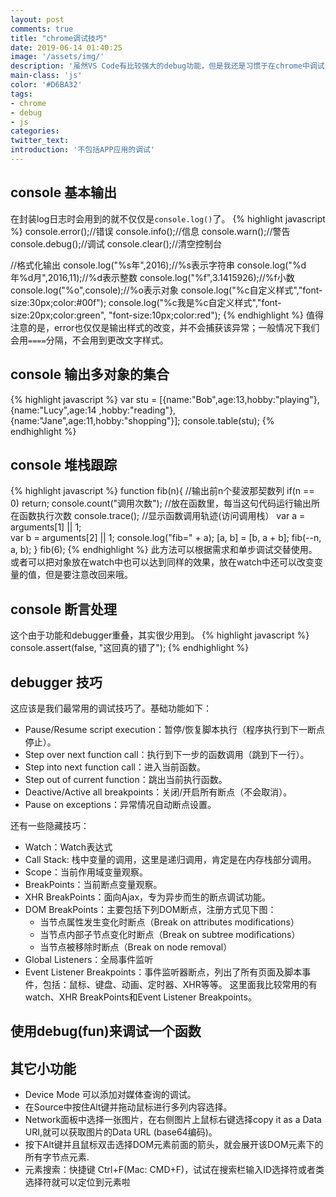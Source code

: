 ```yaml
---
layout: post
comments: true
title: "chrome调试技巧"
date: 2019-06-14 01:40:25
image: '/assets/img/'
description: '虽然VS Code有比较强大的debug功能，但是我还是习惯于在chrome中调试，这里总结了调试的一些效率技巧，适合初学者。'
main-class: 'js'
color: '#D6BA32'
tags: 
- chrome
- debug
- js
categories:
twitter_text:
introduction: '不包括APP应用的调试'
---
```


## console 基本输出
在封装log日志时会用到的就不仅仅是`console.log()`了。
{% highlight  javascript %}
console.error();//错误
console.info();//信息
console.warn();//警告
console.debug();//调试
console.clear();//清空控制台

//格式化输出
console.log("%s年",2016);//%s表示字符串
console.log("%d年%d月",2016,11);//%d表示整数
console.log("%f",3.1415926);//%f小数
console.log("%o",console);//%o表示对象
console.log("%c自定义样式","font-size:30px;color:#00f");
console.log("%c我是%c自定义样式","font-size:20px;color:green",
"font-size:10px;color:red");
{% endhighlight %}
值得注意的是，error也仅仅是输出样式的改变，并不会捕获该异常；一般情况下我们会用`====`分隔，不会用到更改文字样式。

## console 输出多对象的集合
{% highlight  javascript %}
var stu = [{name:"Bob",age:13,hobby:"playing"},{name:"Lucy",age:14
,hobby:"reading"},{name:"Jane",age:11,hobby:"shopping"}];
console.table(stu);
{% endhighlight %}

## console 堆栈跟踪
{% highlight  javascript %}
function fib(n){ 
//输出前n个斐波那契数列
if(n == 0) return;
  console.count("调用次数");
//放在函数里，每当这句代码运行输出所在函数执行次数
  console.trace();
//显示函数调用轨迹(访问调用栈）
var a = arguments[1] || 1;  
var b = arguments[2] || 1;
  console.log("fib=" + a);
  [a, b] = [b, a + b];
  fib(--n, a, b);
}
fib(6);
{% endhighlight %}
此方法可以根据需求和单步调试交替使用。
或者可以把对象放在watch中也可以达到同样的效果，放在watch中还可以改变变量的值，但是要注意改回来哦。

## console 断言处理
这个由于功能和debugger重叠，其实很少用到。
{% highlight  javascript %}
console.assert(false, "这回真的错了");
{% endhighlight %}

## debugger 技巧
这应该是我们最常用的调试技巧了。基础功能如下：
- Pause/Resume script execution：暂停/恢复脚本执行（程序执行到下一断点停止）。
- Step over next function call：执行到下一步的函数调用（跳到下一行）。
- Step into next function call：进入当前函数。
- Step out of current function：跳出当前执行函数。
- Deactive/Active all breakpoints：关闭/开启所有断点（不会取消）。
- Pause on exceptions：异常情况自动断点设置。  

还有一些隐藏技巧：
- Watch：Watch表达式
- Call Stack: 栈中变量的调用，这里是递归调用，肯定是在内存栈部分调用。
- Scope：当前作用域变量观察。
- BreakPoints：当前断点变量观察。
- XHR BreakPoints：面向Ajax，专为异步而生的断点调试功能。
- DOM BreakPoints：主要包括下列DOM断点，注册方式见下图：
    - 当节点属性发生变化时断点（Break on attributes modifications）
    - 当节点内部子节点变化时断点（Break on subtree modifications）
    - 当节点被移除时断点（Break on node removal）
- Global Listeners：全局事件监听
- Event Listener Breakpoints：事件监听器断点，列出了所有页面及脚本事件，包括：鼠标、键盘、动画、定时器、XHR等等。
这里面我比较常用的有watch、XHR BreakPoints和Event Listener Breakpoints。

## 使用debug(fun)来调试一个函数

## 其它小功能
- Device Mode 可以添加对媒体查询的调试。
- 在Source中按住Alt键并拖动鼠标进行多列内容选择。
- Network面板中选择一张图片，在右侧图片上鼠标右键选择copy it as a Data URI,就可以获取图片的Data URL (base64编码)。
- 按下Alt键并且鼠标双击选择DOM元素前面的箭头，就会展开该DOM元素下的所有字节点元素.
- 元素搜索：快捷键 Ctrl+F(Mac: CMD+F)，试试在搜索栏输入ID选择符或者类选择符就可以定位到元素啦
